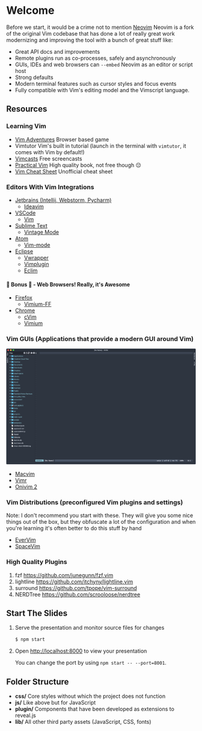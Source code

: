 # Welcome

Before we start, it would be a crime not to mention [Neovim](https://neovim.io/)
Neovim is a fork of the original Vim codebase that has done a lot of really great work modernizing and improving the tool with a bunch of great stuff like:

- Great API docs and improvements
- Remote plugins run as co-processes, safely and asynchronously
- GUIs, IDEs and web browsers can `--embed` Neovim as an editor or script host
- Strong defaults
- Modern terminal features such as cursor styles and focus events
- Fully compatible with Vim's editing model and the Vimscript language.

## Resources

### Learning Vim

- [Vim Adventures](https://vim-adventures.com) Browser based game
- Vimtutor Vim's built in tutorial (launch in the terminal with `vimtutor`, it comes with Vim by default!)
- [Vimcasts](http://vimcasts.org) Free screencasts
- [Practical Vim](https://pragprog.com/book/dnvim2/practical-vim-second-edition) High quality book, not free though 😔
- [Vim Cheat Sheet](http://www.viemu.com/a_vi_vim_graphical_cheat_sheet_tutorial.html) Unofficial cheat sheet

### Editors With Vim Integrations

- [Jetbrains (Intellij, Webstorm, Pycharm)](https://www.jetbrains.com/)
  - [Ideavim](https://github.com/JetBrains/ideavim)
- [VSCode](https://code.visualstudio.com/)
  - [Vim](https://marketplace.visualstudio.com/items?itemName=vscodevim.vim)
- [Sublime Text](https://www.sublimetext.com/3)
  - [Vintage Mode](https://www.sublimetext.com/docs/2/vintage.html)
- [Atom](https://atom.io/)
  - [Vim-mode](https://github.com/atom/vim-mode)
- [Eclipse](https://www.eclipse.org/)
  - [Vwrapper](http://vrapper.sourceforge.net/home/)
  - [Vimplugin](https://sourceforge.net/projects/vimplugin/)
  - [Eclim](http://eclim.org/)

#### 🎉 Bonus 🎉 - Web Browsers! Really, it's Awesome

- [Firefox](https://www.mozilla.org/en-US/firefox/new/)
  - [Vimium-FF](https://addons.mozilla.org/en-US/firefox/addon/vimium-ff/)
- [Chrome](https://www.google.com/chrome/)
  - [cVim](https://chrome.google.com/webstore/detail/cvim/ihlenndgcmojhcghmfjfneahoeklbjjh?hl=en)
  - [Vimium](https://chrome.google.com/webstore/detail/vimium/dbepggeogbaibhgnhhndojpepiihcmeb)

### Vim GUIs (Applications that provide a modern GUI around Vim)

<img src="./static/vimr.png" alt="Vimr GUI" width="600" />

- [Macvim](https://macvim-dev.github.io/macvim/)
- [Vimr](http://vimr.org/)
- [Onivim 2](https://onivim.io/)

### Vim Distributions (preconfigured Vim plugins and settings)

Note: I don't recommend you start with these. They will give you some nice things out of the box,
but they obfuscate a lot of the configuration and when you're learning it's often better to do this stuff by hand

- [EverVim](https://github.com/LER0ever/EverVim)
- [SpaceVim](https://spacevim.org/)

### High Quality Plugins

1. fzf https://github.com/junegunn/fzf.vim
2. lightline https://github.com/itchyny/lightline.vim
3. surround https://github.com/tpope/vim-surround
4. NERDTree https://github.com/scrooloose/nerdtree

## Start The Slides

1. Serve the presentation and monitor source files for changes
   ```sh
   $ npm start
   ```

2. Open <http://localhost:8000> to view your presentation

   You can change the port by using `npm start -- --port=8001`.

## Folder Structure

- **css/** Core styles without which the project does not function
- **js/** Like above but for JavaScript
- **plugin/** Components that have been developed as extensions to reveal.js
- **lib/** All other third party assets (JavaScript, CSS, fonts)
